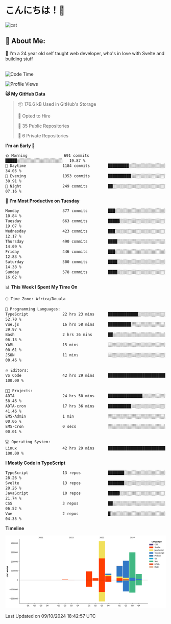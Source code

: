 

# こんにちは！🙂  
![cat](https://github.com/michaelnji/michaelnji/assets/73862378/606e99e9-2c18-4853-8722-991e4af8eae6)

## 💫 About Me:
🙂 I'm a 24 year old self taught web developer, who's in love with Svelte and building stuff <br><br>

<!--START_SECTION:waka-->
![Code Time](http://img.shields.io/badge/Code%20Time-1%2C127%20hrs%2059%20mins-blue)

![Profile Views](http://img.shields.io/badge/Profile%20Views-2-blue)

**🐱 My GitHub Data** 

> 📦 176.6 kB Used in GitHub's Storage 
 > 
> 💼 Opted to Hire
 > 
> 📜 35 Public Repositories 
 > 
> 🔑 6 Private Repositories 
 > 
**I'm an Early 🐤** 

```text
🌞 Morning                691 commits         █████░░░░░░░░░░░░░░░░░░░░   19.87 % 
🌆 Daytime                1184 commits        █████████░░░░░░░░░░░░░░░░   34.05 % 
🌃 Evening                1353 commits        ██████████░░░░░░░░░░░░░░░   38.91 % 
🌙 Night                  249 commits         ██░░░░░░░░░░░░░░░░░░░░░░░   07.16 % 
```
📅 **I'm Most Productive on Tuesday** 

```text
Monday                   377 commits         ███░░░░░░░░░░░░░░░░░░░░░░   10.84 % 
Tuesday                  663 commits         █████░░░░░░░░░░░░░░░░░░░░   19.07 % 
Wednesday                423 commits         ███░░░░░░░░░░░░░░░░░░░░░░   12.17 % 
Thursday                 490 commits         ████░░░░░░░░░░░░░░░░░░░░░   14.09 % 
Friday                   446 commits         ███░░░░░░░░░░░░░░░░░░░░░░   12.83 % 
Saturday                 500 commits         ████░░░░░░░░░░░░░░░░░░░░░   14.38 % 
Sunday                   578 commits         ████░░░░░░░░░░░░░░░░░░░░░   16.62 % 
```


📊 **This Week I Spent My Time On** 

```text
🕑︎ Time Zone: Africa/Douala

💬 Programming Languages: 
TypeScript               22 hrs 23 mins      █████████████░░░░░░░░░░░░   52.70 % 
Vue.js                   16 hrs 58 mins      ██████████░░░░░░░░░░░░░░░   39.97 % 
Bash                     2 hrs 36 mins       ██░░░░░░░░░░░░░░░░░░░░░░░   06.13 % 
YAML                     15 mins             ░░░░░░░░░░░░░░░░░░░░░░░░░   00.61 % 
JSON                     11 mins             ░░░░░░░░░░░░░░░░░░░░░░░░░   00.46 % 

🔥 Editors: 
VS Code                  42 hrs 29 mins      █████████████████████████   100.00 % 

🐱‍💻 Projects: 
ADTA                     24 hrs 50 mins      ███████████████░░░░░░░░░░   58.46 % 
ADTA-cron                17 hrs 36 mins      ██████████░░░░░░░░░░░░░░░   41.46 % 
EMS-Admin                1 min               ░░░░░░░░░░░░░░░░░░░░░░░░░   00.06 % 
EMS-Cron                 0 secs              ░░░░░░░░░░░░░░░░░░░░░░░░░   00.01 % 

💻 Operating System: 
Linux                    42 hrs 29 mins      █████████████████████████   100.00 % 
```

**I Mostly Code in TypeScript** 

```text
TypeScript               13 repos            ███████░░░░░░░░░░░░░░░░░░   28.26 % 
Svelte                   13 repos            ███████░░░░░░░░░░░░░░░░░░   28.26 % 
JavaScript               10 repos            █████░░░░░░░░░░░░░░░░░░░░   21.74 % 
CSS                      3 repos             ██░░░░░░░░░░░░░░░░░░░░░░░   06.52 % 
Vue                      2 repos             █░░░░░░░░░░░░░░░░░░░░░░░░   04.35 % 
```



**Timeline**

![Lines of Code chart](https://raw.githubusercontent.com/michaelnji/michaelnji/main/assets/bar_graph.png)


 Last Updated on 09/10/2024 18:42:57 UTC
<!--END_SECTION:waka-->
